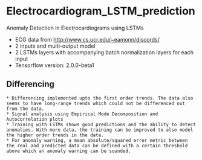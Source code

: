 # Electrocardiogram_LSTM_prediction
Anomaly Detection in Electrocardiograms using LSTMs


* ECG data from http://www.cs.ucr.edu/~eamonn/discords/
* 2 inputs and multi-output model
* 2 LSTMs layers with accompanying batch normalization layers for each input
* Tensorflow version: 2.0.0-beta1
    

    
## Differencing

    * Differencing implemented upto the first order trends. The data also seems to have long-range trends which could not be differenced out from the data.
    * Signal analysis using Empirical Mode Decomposition and Autocorrelation plots
    * Training with LSTMs shows good predictions and the ability to detect anomalies. With more data, the training can be improved to also model the higher order trends in the data.
    * For anomaly warning, a mean absolute/squared error metric between the real and predicted data can be defined with a certain threshold above which an anomaly warning can be sounded.

